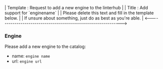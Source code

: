 <!-------------------------------------------------------------!>
 | Template : Request to add a new engine to the linterhub     |
 | Title    : Add support for `enginename`                     |
<!-------------------------------------------------------------!>
 | Please delete this text and fill in the template below.     |
 | If unsure about something, just do as best as you're able.  |
<--------------------------------------------------------------->
### Engine
Please add a new engine to the catalog:
- name: `engine name`
- url: `engine url`

<!---
Please also provide more details if you know:
- description: `engine desctiption`)
- languages: `languages that are supported`
- license: `engine license`
- extensions: `filename extensions that are supported`
- configs: `filenames in which engine store it's configuration`
--->
